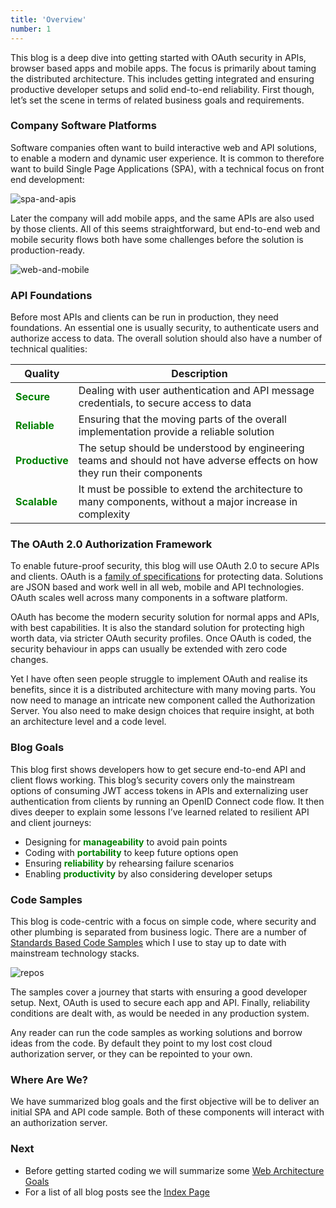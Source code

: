 ```yaml
---
title: 'Overview'
number: 1
---
```


This blog is a deep dive into getting started with OAuth security in APIs, browser based apps and mobile apps. The focus is primarily about taming the distributed architecture. This includes getting integrated and ensuring productive developer setups and solid end-to-end reliability. First though, let’s set the scene in terms of related business goals and requirements.

### Company Software Platforms

Software companies often want to build interactive web and API solutions, to enable a modern and dynamic user experience. It is common to therefore want to build Single Page Applications (SPA), with a technical focus on front end development:

![spa-and-apis](/images/1/spa-and-apis.jpg)

Later the company will add mobile apps, and the same APIs are also used by those clients. All of this seems straightforward, but end-to-end web and mobile security flows both have some challenges before the solution is production-ready.

![web-and-mobile](/images/1/web-and-mobile.jpg)

### API Foundations

Before most APIs and clients can be run in production, they need foundations. An essential one is usually security, to authenticate users and authorize access to data. The overall solution should also have a number of technical qualities:

| Quality | Description |
| ------- | ----------- | 
| <span style='color:green'>**Secure**</span> | Dealing with user authentication and API message credentials, to secure access to data |
| <span style='color:green'>**Reliable**</span> | Ensuring that the moving parts of the overall implementation provide a reliable solution |
| <span style='color:green'>**Productive**</span> | The setup should be understood by engineering teams and should not have adverse effects on how they run their components |
| <span style='color:green'>**Scalable**</span> | It must be possible to extend the architecture to many components, without a major increase in complexity |

### The OAuth 2.0 Authorization Framework

To enable future-proof security, this blog will use OAuth 2.0 to secure APIs and clients. OAuth is a [family of specifications](https://datatracker.ietf.org/doc/html/rfc6749) for protecting data. Solutions are JSON based and work well in all web, mobile and API technologies. OAuth scales well across many components in a software platform.

OAuth has become the modern security solution for normal apps and APIs, with best capabilities. It is also the standard solution for protecting high worth data, via stricter OAuth security profiles. Once OAuth is coded, the security behaviour in apps can usually be extended with zero code changes.

Yet I have often seen people struggle to implement OAuth and realise its benefits, since it is a distributed architecture with many moving parts. You now need to manage an intricate new component called the Authorization Server. You also need to make design choices that require insight, at both an architecture level and a code level.

### Blog Goals

This blog first shows developers how to get secure end-to-end API and client flows working. This blog’s security covers only the mainstream options of consuming JWT access tokens in APIs and externalizing user authentication from clients by running an OpenID Connect code flow. It then dives deeper to explain some lessons I’ve learned related to resilient API and client journeys:

- Designing for <span style='color:green'>**manageability**</span> to avoid pain points
- Coding with <span style='color:green'>**portability**</span> to keep future options open
- Ensuring <span style='color:green'>**reliability**</span> by rehearsing failure scenarios
- Enabling <span style='color:green'>**productivity**</span> by also considering developer setups

### Code Samples

This blog is code-centric with a focus on simple code, where security and other plumbing is separated from business logic. There are a number of [Standards Based Code Samples](https://github.com/gary-archer) which I use to stay up to date with mainstream technology stacks.

![repos](/images/1/repos.jpg)

The samples cover a journey that starts with ensuring a good developer setup. Next, OAuth is used to secure each app and API. Finally, reliability conditions are dealt with, as would be needed in any production system.

Any reader can run the code samples as working solutions and borrow ideas from the code. By default they point to my lost cost cloud authorization server, or they can be repointed to your own.

### Where Are We?

We have summarized blog goals and the first objective will be to deliver an initial SPA and API code sample. Both of these components will interact with an authorization server.

### Next

- Before getting started coding we will summarize some [Web Architecture Goals](/posts/web-architecture-goals)
- For a list of all blog posts see the [Index Page](/posts/index)
